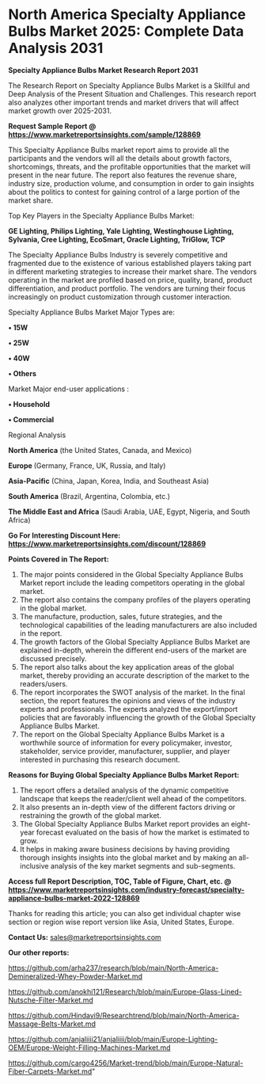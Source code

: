 # North America Specialty Appliance Bulbs Market 2025: Complete Data Analysis 2031

<strong>Specialty Appliance Bulbs Market Research Report 2031</strong>

The Research Report on Specialty Appliance Bulbs Market is a Skillful and Deep Analysis of the Present Situation and Challenges. This research report also analyzes other important trends and market drivers that will affect market growth over 2025-2031.

<strong>Request Sample Report @ <a href=https://www.marketreportsinsights.com/sample/128869>https://www.marketreportsinsights.com/sample/128869</a></strong>

This Specialty Appliance Bulbs market report aims to provide all the participants and the vendors will all the details about growth factors, shortcomings, threats, and the profitable opportunities that the market will present in the near future. The report also features the revenue share, industry size, production volume, and consumption in order to gain insights about the politics to contest for gaining control of a large portion of the market share.

Top Key Players in the Specialty Appliance Bulbs Market:

<strong>GE Lighting, Philips Lighting, Yale Lighting, Westinghouse Lighting, Sylvania, Cree Lighting, EcoSmart, Oracle Lighting, TriGlow, TCP</strong>

The Specialty Appliance Bulbs Industry is severely competitive and fragmented due to the existence of various established players taking part in different marketing strategies to increase their market share. The vendors operating in the market are profiled based on price, quality, brand, product differentiation, and product portfolio. The vendors are turning their focus increasingly on product customization through customer interaction.

Specialty Appliance Bulbs Market Major Types are:

<strong>• 15W

• 25W

• 40W

• Others</strong>

Market Major end-user applications :

<strong>• Household

• Commercial</strong>

Regional Analysis

</u><strong><b>North America</b></strong> (the United States, Canada, and Mexico)

<strong><b>Europe </b></strong>(Germany, France, UK, Russia, and Italy)

<strong><b>Asia-Pacific</b></strong> (China, Japan, Korea, India, and Southeast Asia)

<strong><b>South America</b></strong> (Brazil, Argentina, Colombia, etc.)

<strong><b>The Middle East and Africa</b></strong> (Saudi Arabia, UAE, Egypt, Nigeria, and South Africa)

<strong>Go For Interesting Discount Here: <a href=https://www.marketreportsinsights.com/discount/128869>https://www.marketreportsinsights.com/discount/128869</a></strong>

<strong>Points Covered in The Report:</strong>
<ol>
  <li>The major points considered in the Global Specialty Appliance Bulbs Market report include the leading competitors operating in the global market.</li>
  <li>The report also contains the company profiles of the players operating in the global market.</li>
  <li>The manufacture, production, sales, future strategies, and the technological capabilities of the leading manufacturers are also included in the report.</li>
  <li>The growth factors of the Global Specialty Appliance Bulbs Market are explained in-depth, wherein the different end-users of the market are discussed precisely.</li>
  <li>The report also talks about the key application areas of the global market, thereby providing an accurate description of the market to the readers/users.</li>
  <li>The report incorporates the SWOT analysis of the market. In the final section, the report features the opinions and views of the industry experts and professionals. The experts analyzed the export/import policies that are favorably influencing the growth of the Global Specialty Appliance Bulbs Market.</li>
  <li>The report on the Global Specialty Appliance Bulbs Market is a worthwhile source of information for every policymaker, investor, stakeholder, service provider, manufacturer, supplier, and player interested in purchasing this research document.</li>
</ol>
<strong>Reasons for Buying Global Specialty Appliance Bulbs Market Report:</strong>

<ol>
  <li>The report offers a detailed analysis of the dynamic competitive landscape that keeps the reader/client well ahead of the competitors.</li>
  <li>It also presents an in-depth view of the different factors driving or restraining the growth of the global market.</li>
  <li>The Global Specialty Appliance Bulbs Market report provides an eight-year forecast evaluated on the basis of how the market is estimated to grow.</li>
  <li>It helps in making aware business decisions by having providing thorough insights insights into the global market and by making an all-inclusive analysis of the key market segments and sub-segments.</li>
</ol>
<strong>Access full Report Description, TOC, Table of Figure, Chart, etc. @ <a href=https://www.marketreportsinsights.com/industry-forecast/specialty-appliance-bulbs-market-2022-128869>https://www.marketreportsinsights.com/industry-forecast/specialty-appliance-bulbs-market-2022-128869</a></strong>


Thanks for reading this article; you can also get individual chapter wise section or region wise report version like Asia, United States, Europe.

<strong>Contact Us:</strong>
sales@marketreportsinsights.com

<strong>Our other reports:</strong>

<a href=https://github.com/arha237/research/blob/main/North-America-Demineralized-Whey-Powder-Market.md>https://github.com/arha237/research/blob/main/North-America-Demineralized-Whey-Powder-Market.md</a>

<a href=https://github.com/anokhi121/Research/blob/main/Europe-Glass-Lined-Nutsche-Filter-Market.md>https://github.com/anokhi121/Research/blob/main/Europe-Glass-Lined-Nutsche-Filter-Market.md</a>

<a href=https://github.com/Hindavi9/Researchtrend/blob/main/North-America-Massage-Belts-Market.md>https://github.com/Hindavi9/Researchtrend/blob/main/North-America-Massage-Belts-Market.md</a>

<a href=https://github.com/anjaliiii21/anjaliiii/blob/main/Europe-Lighting-OEM/Europe-Weight-Filling-Machines-Market.md>https://github.com/anjaliiii21/anjaliiii/blob/main/Europe-Lighting-OEM/Europe-Weight-Filling-Machines-Market.md</a>

<a href=https://github.com/cargo4256/Market-trend/blob/main/Europe-Natural-Fiber-Carpets-Market.md>https://github.com/cargo4256/Market-trend/blob/main/Europe-Natural-Fiber-Carpets-Market.md</a>"
